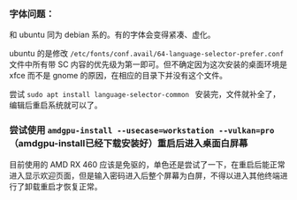 ### 字体问题：

和 ubuntu 同为 debian 系的。有的字体会变得紧凑、虚化。

ubuntu 的是修改 `/etc/fonts/conf.avail/64-language-selector-prefer.conf` 文件中所有带 SC 内容的优先级为第一即可。但不确定因为这次安装的桌面环境是 xfce 而不是 gnome 的原因，在相应的目录下并没有这个文件。

尝试 `sudo apt install language-selector-common ` 安装完，文件就补全了，编辑后重启系统就可以了。


### 尝试使用 `amdgpu-install --usecase=workstation --vulkan=pro` （amdgpu-install已经下载安装好）重启后进入桌面白屏幕
目前使用的 AMD RX 460 应该是免驱的，单色还是尝试了一下，在重启后能正常进入显示欢迎页面，但是输入密码进入后整个屏幕为白屏，不得以进入其他终端进行了卸载重启才恢复正常。